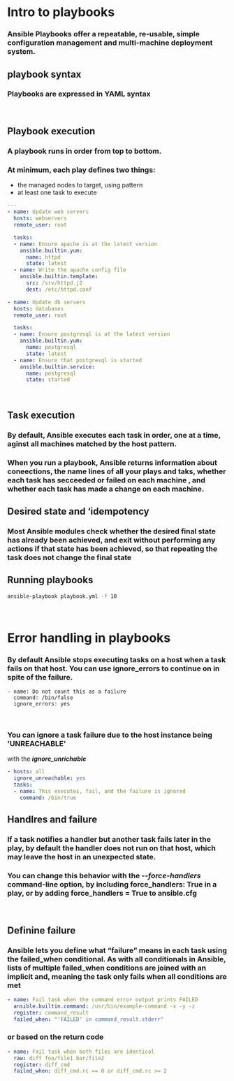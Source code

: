 # Intro to playbooks

### Ansible Playbooks offer a repeatable, re-usable, simple configuration management and  multi-machine deployment system.

## playbook syntax
### Playbooks are expressed in YAML syntax

<br/>

## Playbook execution

### A playbook runs in order from top to bottom.

### At minimum, each play defines two things:

* the managed nodes to target, using pattern
* at least one task to execute

~~~YAML
---
- name: Update web servers
  hosts: webservers
  remote_user: root

  tasks:
  - name: Ensure apache is at the latest version
    ansible.builtin.yum:
      name: httpd
      state: latest
  - name: Write the apache config file
    ansible.builtin.template:
      src: /srv/httpd.j2
      dest: /etc/httpd.conf

- name: Update db servers
  hosts: databases
  remote_user: root

  tasks:
  - name: Ensure postgresql is at the latest version
    ansible.builtin.yum:
      name: postgresql
      state: latest
  - name: Ensure that postgresql is started
    ansible.builtin.service:
      name: postgresql
      state: started
~~~

<br/>

## Task execution

###  By default, Ansible executes each task in order, one at a time, aginst all machines matched by the host pattern.  

###  When you run a playbook, Ansible returns information about coneections, the name lines of all your plays and taks, whether each task has secceeded or failed on each machine , and whether  each task has made a change on each machine.

## Desired state and ‘idempotency

### Most Ansible modules check whether the desired final state has already been achieved, and exit without performing any actions if that state has been achieved, so that repeating the task does not change the final state

## Running playbooks

~~~bash
ansible-playbook playbook.yml -f 10
~~~

<br/>

# Error handling in playbooks

### By default Ansible stops executing tasks on a host when a task fails on that host. You can use ignore_errors to continue on in spite of the failure.

~~~YML
- name: Do not count this as a failure
  command: /bin/false
  ignore_errors: yes
~~~

<br/>

### You can ignore a task failure due to the host instance being 'UNREACHABLE'
with the ***ignore_unrichable***

~~~yaml
- hosts: all
  ignore_unreachable: yes
  tasks: 
  - name: This executes, fail, and the failure is ignored
    command: /bin/true
~~~

## Handlres and failure

### If a task notifies a handler but another task fails later in the play, by default the handler does not run on that host, which may leave the host in an unexpected state.

### You can change this behavior with the ***--force-handlers*** command-line option, by including **force_handlers: True** in a play, or by adding **force_handlers = True** to ansible.cfg

<br/>

## Definine failure 

### Ansible lets you define what “failure” means in each task using the **failed_when** conditional. As with all conditionals in Ansible, lists of multiple **failed_when** conditions are joined with an implicit and, meaning the task only fails when all conditions are met

~~~yml
- name: Fail task when the command error output prints FAILED
  ansible.builtin.command: /usr/bin/example-command -x -y -z
  register: command_result
  failed_when: "'FAILED' in command_result.stderr"
~~~


### or based on the return code

~~~yml
- name: Fail task when both files are identical
  raw: diff foo/file1 bar/file2
  register: diff_cmd
  failed_when: diff_cmd.rc == 0 or diff_cmd.rc >= 2
~~~
